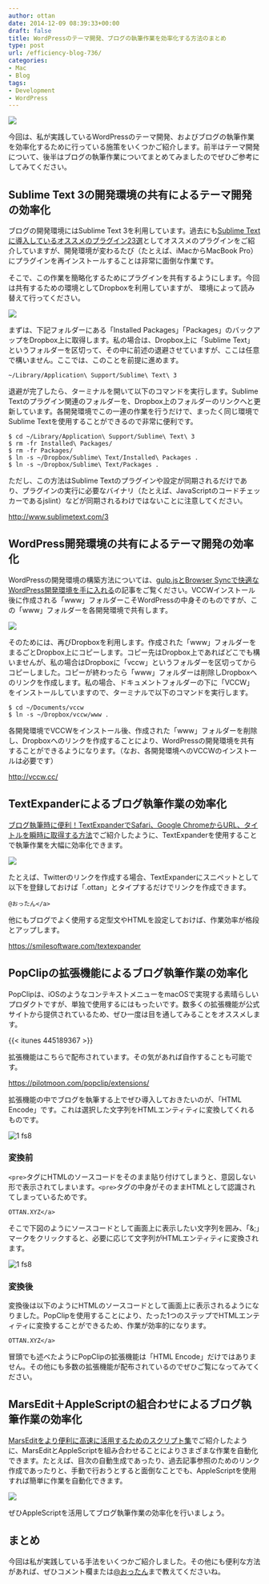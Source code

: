 ```yaml
---
author: ottan
date: 2014-12-09 08:39:33+00:00
draft: false
title: WordPressのテーマ開発、ブログの執筆作業を効率化する方法のまとめ
type: post
url: /efficiency-blog-736/
categories:
- Mac
- Blog
tags:
- Development
- WordPress
---
```


![](/images/2014/12/141203-547ecbe329ea3.jpg)






今回は、私が実践しているWordPressのテーマ開発、およびブログの執筆作業を効率化するために行っている施策をいくつかご紹介します。前半はテーマ開発について、後半はブログの執筆作業についてまとめてみましたのでぜひご参考にしてみてください。





## Sublime Text 3の開発環境の共有によるテーマ開発の効率化





ブログの開発環境にはSublime Text 3を利用しています。過去にも[Sublime Textに導入しているオススメのプラグイン23選](/sublime-text-plugin-321/)としてオススメのプラグインをご紹介していますが、開発環境が変わるたび（たとえば、iMacからMacBook Pro）にプラグインを再インストールすることは非常に面倒な作業です。





そこで、この作業を簡略化するためにプラグインを共有するようにします。今回は共有するための環境としてDropboxを利用していますが、
環境によって読み替えて行ってください。





![](/images/2014/12/141203-547ed23343ec4.png)






まずは、下記フォルダーにある「Installed Packages」「Packages」のバックアップをDropbox上に取得します。私の場合は、Dropbox上に「Sublime Text」というフォルダーを区切って、その中に前述の退避させていますが、ここは任意で構いません。ここでは、このことを前提に進めます。




    
    ~/Library/Application\ Support/Sublime\ Text\ 3
    





退避が完了したら、ターミナルを開いて以下のコマンドを実行します。Sublime Textのプラグイン関連のフォルダーを、Dropbox上のフォルダーのリンクへと更新しています。各開発環境でこの一連の作業を行うだけで、まったく同じ環境でSublime Textを使用することができるので非常に便利です。




    
    $ cd ~/Library/Application\ Support/Sublime\ Text\ 3
    $ rm -fr Installed\ Packages/
    $ rm -fr Packages/
    $ ln -s ~/Dropbox/Sublime\ Text/Installed\ Packages .
    $ ln -s ~/Dropbox/Sublime\ Text/Packages .
    





ただし、この方法はSublime Textのプラグインや設定が同期されるだけであり、プラグインの実行に必要なバイナリ（たとえば、JavaScriptのコードチェッカーであるjslint）などが同期されるわけではないことに注意してください。



http://www.sublimetext.com/3



## WordPress開発環境の共有によるテーマ開発の効率化





WordPressの開発環境の構築方法については、[gulp.jsとBrowser Syncで快適なWordPress開発環境を手に入れる](/gulp-browser-sync-476/)の記事をご覧ください。VCCWインストール後に作成される「www」フォルダーこそWordPressの中身そのものですが、この「www」フォルダーを各開発環境で共有します。





![](/images/2014/12/141203-547ed230e1e02.png)






そのためには、再びDropboxを利用します。作成された「www」フォルダーをまるごとDropbox上にコピーします。コピー先はDropbox上であればどこでも構いませんが、私の場合はDropboxに「vccw」というフォルダーを区切ってからコピーしました。コピーが終わったら「www」フォルダーは削除しDropboxへのリンクを作成します。私の場合、ドキュメントフォルダーの下に「VCCW」をインストールしていますので、ターミナルで以下のコマンドを実行します。




    
    $ cd ~/Documents/vccw
    $ ln -s ~/Dropbox/vccw/www .





各開発環境でVCCWをインストール後、作成された「www」フォルダーを削除し、Dropboxへのリンクを作成することにより、WordPressの開発環境を共有することができるようになります。（なお、各開発環境へのVCCWのインストールは必要です）



http://vccw.cc/



## TextExpanderによるブログ執筆作業の効率化





[ブログ執筆時に便利！TextExpanderでSafari、Google ChromeからURL、タイトルを瞬時に取得する方法](/textexpander-safari-googlechrome-730/)でご紹介したように、TextExpanderを使用することで執筆作業を大幅に効率化できます。





![](/images/2014/12/141203-547ed23707e07.png)






たとえば、Twitterのリンクを作成する場合、TextExpanderにスニペットとして以下を登録しておけば「.ottan」とタイプするだけでリンクを作成できます。




    
    @おったん</a>





他にもブログでよく使用する定型文やHTMLを設定しておけば、作業効率が格段とアップします。



https://smilesoftware.com/textexpander



## PopClipの拡張機能によるブログ執筆作業の効率化





PopClipは、iOSのようなコンテキストメニューをmacOSで実現する素晴らしいプロダクトですが、単独で使用するにはもったいです。数多くの拡張機能が公式サイトから提供されているため、ぜひ一度は目を通してみることをオススメします。



{{< itunes 445189367 >}}



拡張機能はこちらで配布されています。その気があれば自作することも可能です。



https://pilotmoon.com/popclip/extensions/



拡張機能の中でブログを執筆する上でぜひ導入しておきたいのが、「HTML Encode」です。これは選択した文字列をHTMLエンティティに変換してくれるものです。



![1 fs8](/images/2014/12/141203-547f06296e13d.png)




### 変換前





`<pre>`タグにHTMLのソースコードをそのまま貼り付けてしまうと、意図しない形で表示されてしまいます。`<pre>`タグの中身がそのままHTMLとして認識されてしまっているためです。




    
    OTTAN.XYZ</a>





そこで下図のようにソースコードとして画面上に表示したい文字列を囲み、「&;」マークをクリックすると、必要に応じて文字列がHTMLエンティティに変換されます。



![1 fs8](/images/2014/12/141206-5482bd8bbf745.png)




### 変換後





変換後は以下のようにHTMLのソースコードとして画面上に表示されるようになりました。PopClipを使用することにより、たった1つのステップでHTMLエンティティに変換することができるため、作業が効率的になります。




    
    OTTAN.XYZ</a>





冒頭でも述べたようにPopClipの拡張機能は「HTML Encode」だけではありません。その他にも多数の拡張機能が配布されているのでぜひご覧になってみてください。





## MarsEdit＋AppleScriptの組合わせによるブログ執筆作業の効率化





[MarsEditをより便利に高速に活用するためのスクリプト集](/marsedit-script-619/)でご紹介したように、MarsEditとAppleScriptを組み合わせることによりさまざまな作業を自動化できます。たとえば、目次の自動生成であったり、過去記事参照のためのリンク作成であったりと、手動で行おうとすると面倒なことでも、AppleScriptを使用すれば簡単に作業を自動化できます。





![](/images/2014/12/141208-548556b1041cb.png)






ぜひAppleScriptを活用してブログ執筆作業の効率化を行いましょう。





## まとめ





今回は私が実践している手法をいくつかご紹介しました。その他にも便利な方法があれば、ぜひコメント欄または[@おったん](https://twitter.com/ottanxyz)まで教えてくださいね。
